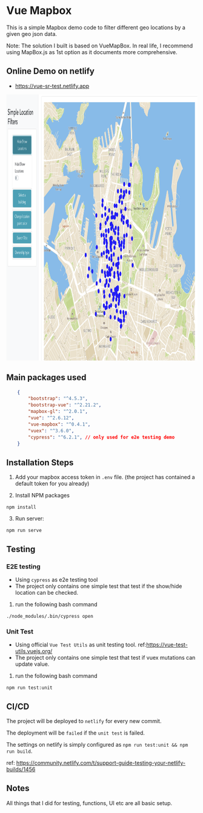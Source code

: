 # Vue Mapbox

This is a simple Mapbox demo code to filter different geo locations by a given geo json data.

Note: The solution I built is based on VueMapBox. In real life, I recommend using MapBox.js as 1st option as it documents more comprehensive.

## Online Demo on netlify

- https://vue-sr-test.netlify.app


<img src="https://github.com/RyanDaDeng/vue-test-sr/blob/main/public/demo.png" width="900" height="700" />

## Main packages used

````json
    {
        "bootstrap": "^4.5.3",
        "bootstrap-vue": "^2.21.2",
        "mapbox-gl": "^2.0.1",
        "vue": "^2.6.12",
        "vue-mapbox": "^0.4.1",
        "vuex": "^3.6.0",
        "cypress": "^6.2.1", // only used for e2e testing demo
    }
````

## Installation Steps

1. Add your mapbox access token in `.env` file. (the project has contained a default token for you already)

2. Install NPM packages
```
npm install
```

3. Run server:

```
npm run serve
```


## Testing

### E2E testing

- Using `cypress` as e2e testing tool
- The project only contains one simple test that test if the show/hide location can be checked.

1. run the following bash command

```
./node_modules/.bin/cypress open
```

### Unit Test

- Using official `Vue Test Utils` as unit testing tool. ref:https://vue-test-utils.vuejs.org/
- The project only contains one simple test that test if vuex mutations can update value.

1. run the following bash command

```
npm run test:unit
```

## CI/CD

The project will be deployed to `netlify` for every new commit.

The deployment will be `failed` if the `unit test` is failed.

The settings on netlify is simply configured as `npm run test:unit && npm run build`.

ref: https://community.netlify.com/t/support-guide-testing-your-netlify-builds/1456


## Notes

All things that I did for testing, functions, UI etc are all basic setup.